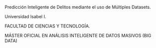 Predicción Inteligente de Delitos mediante el uso de Múltiples Datasets.

Universidad Isabel I. 

FACULTAD DE CIENCIAS Y TECNOLOGÍA.

MÁSTER OFICIAL EN ANÁLISIS INTELIGENTE DE DATOS MASIVOS (BIG DATA)

